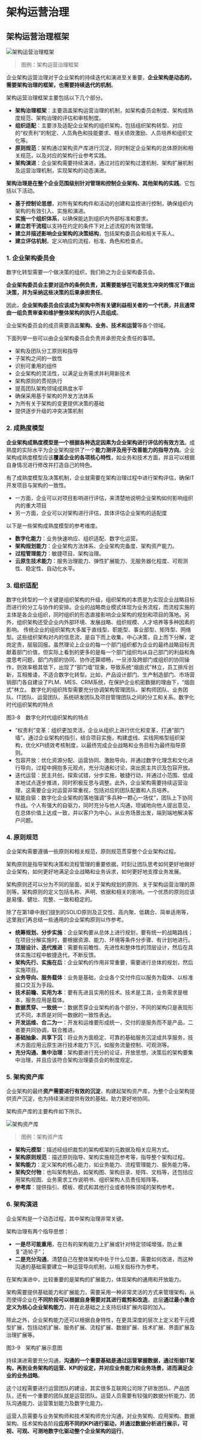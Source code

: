 # 架构运营治理

## 架构运营治理框架

![架构运营治理框架](images/Architecture-the-operational-governance-framework.png)

>图例：架构运营治理框架

企业架构运营治理对于企业架构的持续迭代和演进至关重要，**企业架构是动态的，需要架构治理的框架，也需要持续迭代的机制**。

架构运营治理框架主要包括以下几个部分。

- **架构治理框架**：主要涵盖架构运营治理的机制，如架构委员会制度、架构成熟度规范、架构治理的评估和审核制度。
- **组织适配**：主要涉及适配企业架构的组织架构，包括组织架构转型、对应的“权责利”的制定、人员角色和技能要求、相关绩效激励、人员培养和组织文化等。
- **原则规范**：架构通过架构资产库进行沉淀，同时制定企业架构的总体原则和相关规范，以及对应的架构行业参考实践。
- **架构演进**：企业架构需要持续演进，通过对应的架构过渡机制、架构扩展机制及运营治理机制，实现架构的动态演进。

**架构治理是在整个企业范围级别针对管理和控制企业架构、其他架构的实践**。它包括以下活动。

- **基于控制论思想**，对所有架构构件和活动的创建和监控进行控制，确保组织内架构的有效引入、实施和演进。
- **实施一个组织体系**，以确保能达到组织内外部标准和要求。
- **建立若干流程**以支持在约定的条件下对上述流程的有效管理。
- **建立并描述影响企业架构的决策结构**，包括架构委员会和相关干系人。
- **建立评估机制**，定义响应的流程、标准、角色和检查点。

### 1. 企业架构委员会

数字化转型需要一个做决策的组织，我们称之为企业架构委员会。

**企业架构委员会主要对运作的条例负责，其需要能够在可能发生冲突的情况下做出决策，并为采纳这些决策的后果承担责任**。

因此，**企业架构委员会应该成为架构中所有关键利益相关者的一个代表，并且通常由一组负责审查和维护整体架构的执行人员组成**。

企业架构委员会的成员需要涵盖**架构、业务、技术和运营**等各个领域。

下面列举一些可以由企业架构委员会负责并承担完全责任的事项。

- 架构及团队分工原则和指导
- 子架构之间的一致性
- 识别可重用的组件
- 企业架构的灵活性，以满足业务需求并利用新技术
- 架构原则的贯彻执行
- 提高团队架构领域成熟度水平
- 确保采用基于架构的开发方法体系
- 为所有关于架构的变更提供决策的基础
- 提供逐步升级的冲突决策机制

### 2. 成熟度模型

**企业架构成熟度模型是一个根据各种选定因素为企业架构进行评估的有效方法**。成熟度的实际水平为企业架构提供了一个**能力测评及用于改善能力的指导方向**。企业架构成熟度模型应该**覆盖企业的各项核心特性**，如业务和技术方面，并且可以根据自身情况进行修改并打造自己的特色。

有了成熟度模型及决策机制，企业就需要在架构治理过程中进行架构评估，确保IT开发项目与架构的一致性。

- 一方面，企业可以对项目影响进行评估，来清楚地说明企业架构如何影响组织内的重大项目
- 另一方面，企业可以对架构进行评估，具体评估企业架构的适配度

以下是一些架构成熟度模型的参考维度。

- **数字化能力**：业务快速响应、组织适配、数字化运营。
- **架构规划能力**：企业架构方法体系、企业架构完备度、架构资产能力。
- **过程管理能力**：敏捷项目、架构治理。
- **云原生技术能力**：服务治理能力、弹性扩展能力、无服务器化程度、可观测性、稳定性、自动化水平。

### 3. 组织适配

数字化转型的一个关键是组织架构的升级，组织架构的本质是为实现企业战略目标而进行的分工与协作的安排。企业的战略商业模式体现为业务流程，而流程实施的主体是各企业组织，同时组织的形态直接影响企业架构的规划和项目的落地。另外，组织架构还受企业内外部环境、发展战略、组织规模、人才培养等多种因素的影响。
传统企业的组织架构大多属于直线型、职能型、事业部型、矩阵型、网络型。这些组织架构对内的信息流，是自下而上收集，中心决策，自上而下分解，定岗定责，层层回报。虽然理论上企业的每一个部门组织都为企业的最终战略目标贡献着部门价值，但实际上看到的更多的是每一个部门组织均从自己部门的利益和角度思考问题，部门内部的协同、协作还算顺畅，一旦涉及跨部门或组织的协同操作，则效率极其低下，出现了“部门墙”现象，导致系统“烟囱式”林立，员工排斥创新，互相推诿，不适合数字化转型。比如，产品设计部门、生产制造部门、市场营销部门各自建设了PLM、MES、CRM系统，在保护企业机密数据的理由下，“烟囱式”林立。
数字化的组织阵型需要充分协调架构管理团队、架构师团队、业务团队、IT团队、运营团队、系统研发团队及项目管理团队之间的分工和关系。数字化时代组织架构的特点

图3-8　数字化时代组织架构的特点
- “权责利”变革：组织更加灵活，企业从组织上进行优化和变革，打通“部门墙”。通过企业架构的指引，结合项目实施，构建虚线、实线网格型组织架构，优化KPI绩效考核制度，以最终完成企业战略和业务目标为最终指导原则。
- 包容开放：优化资源分配、运营协同、激励导向，并通过数字化理念和文化进行导向，过程中拥抱多元观点，充分沟通和讨论，突出民主共识及包容开放。
- 迭代运营：民主共创，探索试错，分步实施，敏捷行动，并通过小范围、低成本地试点逐步推进，同时积极反思与调整。此外，企业架构需要持续运营治理，这需要企业对运营非常重视，包括对应的团队配置和人员培养。
- 赋能自驱：数字化企业架构的落地强调“多兵种一颗心一场仗”，团队上下协同作战。个人有强大的自驱力，同时充分与他人沟通，坦诚地向他人提出意见，在总体价值上达成一致，并以客户为中心，从业务场景出发，端到端地解决客户问题。

### 4. 原则规范

企业架构需要遵循一些原则和相关规范，原则规范贯穿整个企业架构过程。

架构原则是指导架构决策和流程管理的重要依据，时刻让团队思考如何更好地做好企业架构，如何更好地满足企业战略和业务诉求，如何更好地支撑业务发展。

架构原则还可以分为不同的层面，如关于架构规划的原则、关于架构运营治理的原则等。架构原则的定义包括名称、声明、依据和相关的影响。一个优质的原则应该是易懂、健壮、完整、一致和稳定的。

除了在第1章中我们提到的SOLID原则及正交性、高内聚、低耦合、简单适用等，这里我们再总结一些通用的企业架构原则以作参考。

- **统筹规划、分步实施**：企业架构要从总体上进行规划，要有统一的战略路线；在项目分解实施时，要根据资源、能力、环境等条件分步骤、有计划地进行。
- **顶层设计、迭代推进**：需要有前瞻性、先进性和整体性的顶层设计，然后在具体实施过程中敏捷迭代，不断反馈。
- **架构先行、实施在后**：企业架构的作用非常重要，需要进行总体的规划，然后实施项目。
- **业务导向、服务载体**：业务是基础，企业各个交付件应以服务为载体、以标准接口交互为手段。
- **技术前瞻、实用为本**：要有先进且实用的技术。技术是工具，业务需求是根本，服务应用是载体。
- **数据贯穿、一致统一**：数据贯穿企业架构的各个部分，不同的架构只是表现形式不同，本质是对同一数据的一致性表达。
- **开发运维、合二为一**：开发和运维要形成统一，交付的是服务而不是产品，二者要共同协调，联合推进。
- **基础抽象、共享下沉**：将业务方面稳定、可靠的基础服务沉淀成共享服务，技术方面应用云原生进行技术能力下沉，如服务流量控制、可观测等。
- **充分沟通、集中治理**：架构要进行充分的论证，开放思想，决策后的架构要集中治理，并且应该符合架构治理委员会的制度规定。

### 5. 架构资产库

企业架构的最终**资产需要进行有效的沉淀**，构建起架构资产库，为整个企业架构提供资产沉淀，也为持续演进提供有效的基础，助力更好地协同。

架构资产库的主要构件如下所示。

![架构资产库](images/架构资产库.png)

> 图例：架构资产库

- **架构元模型**：描述经组织裁剪的架构框架的元数据及相关应用方式。
- **架构原则规范**：描述原则指导、架构实施规范参考等，指导整个架构过程。
- **架构能力**：定义架构的核心能力，如业务能力、流程管理能力、服务能力等。
- **架构交付物**：也叫架构制品，如架构图、架构目录、矩阵、文档等，还包括应用架构视图、业务需求工作说明书、组织架构人员责任矩阵等。
- **参考库**：提供指引、模板、模式和其他行业或者特殊领域的架构参考。

### 6. 架构演进

企业架构是一个动态过程，其中架构治理非常关键。

架构治理有两个指导思想：

- **一是尽可能重用**，在已有的架构能力上扩展或针对特定领域增强，防止重复“造轮子”；
- **二是充分沟通**，清楚自己在整体架构中处于什么位置，需要如何改进，而这种沟通的基础需要建立一种运营导向机制，以相关指标作为参考。

在架构演进中，比较重要的是架构的扩展能力，体现架构的通用和开放能力。

架构需要提供基础能力和扩展能力，需要采用一种非常灵活的方式来管理架构，从而使得企业在**不同阶段可以根据自身需要对其进行裁剪和改造**。底层**通过最小集合定义为核心企业架构能力**，并在此基础之上支持后续扩展内容的加入。

除此之外，企业架构能力还可以根据自身特性，在更具深度的层次上定义若干元模型扩展，包括动机扩展、服务扩展、流程扩展、数据扩展、技术扩展、界面扩展及治理扩展等。

图3-9　架构扩展示意图

持续演进需要充分沟通，**沟通的一个重要基础是通过运营掌握数据，通过衔接IT架构，再到业务架构的运营、KPI的设定，并对应业务能力和业务场景，进而满足企业的业务战略**。

这个过程需要进行运营团队的建设，其实很多互联网公司除了研发团队、产品团队，还有一个重要的团队就是运营团队。运营人员需要有较强的数据分析能力、团队沟通能力、运营策划能力及数字化能力。

运营人员需要与业务架构师和技术架构师充分沟通，对业务架构、应用架构、数据架构、技术架构各阶段**应用不同的KPI进行驱动，并通过数据分析进行展示，可视、可观、可测地数字化驱动整个企业架构的运行**。

